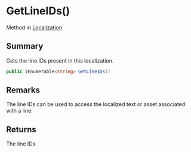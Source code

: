 # GetLineIDs()

Method in [Localization](./)

## Summary

Gets the line IDs present in this localization.

```csharp
public IEnumerable<string> GetLineIDs()
```

## Remarks

The line IDs can be used to access the localized text or asset associated with a line.

## Returns

The line IDs.
